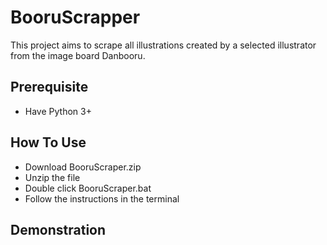# BooruScrapper
This project aims to scrape all illustrations created by a selected illustrator from the image board Danbooru.

## Prerequisite
- Have Python 3+

## How To Use
- Download BooruScraper.zip
- Unzip the file
- Double click BooruScraper.bat
- Follow the instructions in the terminal

## Demonstration
